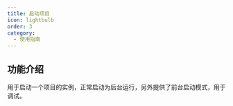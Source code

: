 ```yaml
---
title: 启动项目
icon: lightbulb
order: 3
category:
  - 使用指南
---
```


## 功能介绍

用于启动一个项目的实例，正常启动为后台运行，另外提供了前台启动模式，用于调试。
